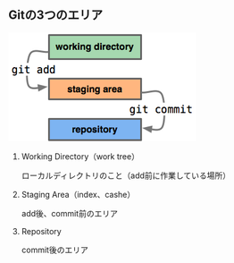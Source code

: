 ## Gitの3つのエリア

![img03](../img/Git/003/01.png)

1. Working Directory（work tree）

   ローカルディレクトリのこと（add前に作業している場所）

2. Staging Area（index、cashe）

   add後、commit前のエリア

3. Repository

   commit後のエリア

